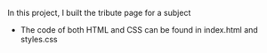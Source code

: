In this project, I built the tribute page for a subject 
  - The code of both HTML and CSS can be found in index.html and styles.css
